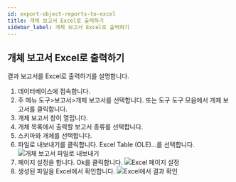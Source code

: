 ```yaml
---
id: export-object-reports-to-excel
title: 개체 보고서 Excel로 출력하기
sidebar_label: 개체 보고서 Excel로 출력하기
---
```


## 개체 보고서 Excel로 출력하기

결과 보고서를 Excel로 출력하기를 설명합니다.

1. 데이터베이스에 접속합니다.
2. 주 메뉴 도구>보고서>개체 보고서를 선택합니다. 또는 도구 도구 모음에서 개체 보고서를 클릭합니다.
3. 개체 보고서 창이 열립니다.
4. 개체 목록에서 출력할 보고서 종류를 선택합니다.
5. 스키마와 개체를 선택합니다.
6. 파일로 내보내기를 클릭합니다. Excel Table (OLE)…를 선택합니다.
![개체 보고서 파일로 내보내기](https://s3.ap-northeast-2.amazonaws.com/sqlgate-manual-content/F796BAE2BBB62829415ED59D61961240.jpg)
7. 페이지 설정을 합니다. Ok를 클릭합니다.
![Excel 페이지 설정](https://s3.ap-northeast-2.amazonaws.com/sqlgate-manual-content/2265470401A40652C2C821A3764F5906.jpg)
8. 생성된 파일을 Excel에서 확인합니다.
![Excel에서 결과 확인](https://s3.ap-northeast-2.amazonaws.com/sqlgate-manual-content/410B6A5659AE6F91369D37C31A1CDBD3.jpg)


